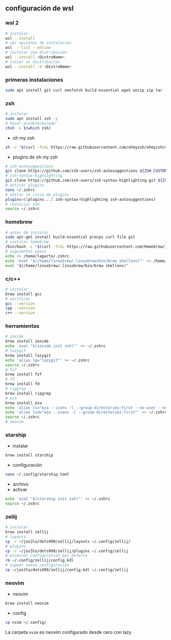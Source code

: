 ## configuración de wsl
### wsl 2
```bash
# instalar
wsl --install
# ver opciones de instalación
wsl  --list --online 
# instalar una distribución
wsl --install <DistroName>
# inicar un distribución 
wsl --install -d <DistroName>
```
### primeras instalaciones
```bash
sudo apt install git curl neofetch build-essential wget unzip zip tar -y
```
### zsh
```bash
# instalar
sudo apt install zsh -y
# hacer predeterminado
chsh -s $(which zsh)
```
- oh my zsh
```bash
sh -c "$(curl -fsSL https://raw.githubusercontent.com/ohmyzsh/ohmyzsh/master/tools/install.sh)"
```
- plugins de oh my zsh
```bash
# zsh-autosuggestions
git clone https://github.com/zsh-users/zsh-autosuggestions ${ZSH_CUSTOM:-~/.oh-my-zsh/custom}/plugins/zsh-autosuggestions
# zsh-syntax-highlighting
git clone https://github.com/zsh-users/zsh-syntax-highlighting.git ${ZSH_CUSTOM:-~/.oh-my-zsh/custom}/plugins/zsh-syntax-highlighting
# activar plugins
nano ~/.zshrc
# editar la linia de plugins
plugins=([plugins...] zsh-syntax-highlighting zsh-autosuggestions)
# reiniciar zsh
source ~/.zshrc
```
### homebrew
```bash
# antes de instalar
sudo apt-get install build-essential procps curl file git
# instalar homebrew
/bin/bash -c "$(curl -fsSL https://raw.githubusercontent.com/Homebrew/install/HEAD/install.sh)"
# siguientes pasos
echo >> /home/lagarto/.zshrc
echo 'eval "$(/home/linuxbrew/.linuxbrew/bin/brew shellenv)"' >> /home/lagarto/.zshrc
eval "$(/home/linuxbrew/.linuxbrew/bin/brew shellenv)"
```
### c/c++
```bash
# instalar
brew install gcc
# verificar
gcc --version
cpp --version
c++ --version
```
### herramientas 
```bash
# zoxide
brew install zoxide
echo 'eval "$(zoxide init zsh)"' >> ~/.zshrc
# lazygit
brew install lazygit
echo 'alias lg="lazygit"' >> ~/.zshrc
source ~/.zshrc 
# fzf
brew install fzf
# fd
brew install fd
# ripgrep
brew install ripgrep
# eza
brew install eza
echo 'alias ls="eza --icons -l --group-directories-first --no-user --no-time"' >> ~/.zshrc 
echo 'alias lsd="eza --icons -l --group-directories-first"' >> ~/.zshrc 
source ~/.zshrc
# neovim
```
### starship
- instalar
```bash
brew install starship
```
- configuración
```bash
nano ~/.config/starship.toml
```
- archivo
- activar
```bash
echo 'eval "$(starship init zsh)"' >> ~/.zshrc
source ~/.zshrc
```
### zellij
```bash
# instalar
brew install zellij
# layouts
cp -r ~/jos3lo/dots999/zellij/layouts ~/.config/zellij/
# plugins
cp -r ~/jos3lo/dots999/zellij/plugins ~/.config/zellij
# eliminar configuracion por defecto
rm ~/.config/zellij/config.kdl
# copear nueva configuración
cp ~/jos3lo/dots999/zellij/config.kdl ~/.config/zellij
```
### neovim 
- neovim
```bash
brew install neovim
```
- config
```bash
cp nvim ~/.config/
```
La carpeta `nvim` es neovim configurado desde cero con lazy
